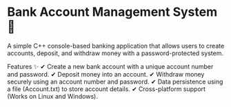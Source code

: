 # Bank Account Management System 🏦
A simple C++ console-based banking application that allows users to create accounts, deposit, and withdraw money with a password-protected system.

Features ✨
✔ Create a new bank account with a unique account number and password.
✔ Deposit money into an account.
✔ Withdraw money securely using an account number and password.
✔ Data persistence using a file (Account.txt) to store account details.
✔ Cross-platform support (Works on Linux and Windows).

